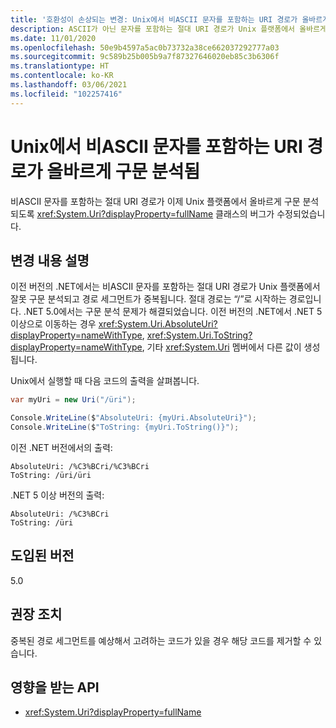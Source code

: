 ```yaml
---
title: '호환성이 손상되는 변경: Unix에서 비ASCII 문자를 포함하는 URI 경로가 올바르게 구문 분석됨'
description: ASCII가 아닌 문자를 포함하는 절대 URI 경로가 Unix 플랫폼에서 올바르게 구문 분석되는 핵심 .NET 라이브러리의 .NET 5 호환성이 손상되는 변경에 관해 알아봅니다.
ms.date: 11/01/2020
ms.openlocfilehash: 50e9b4597a5ac0b73732a38ce662037292777a03
ms.sourcegitcommit: 9c589b25b005b9a7f87327646020eb85c3b6306f
ms.translationtype: HT
ms.contentlocale: ko-KR
ms.lasthandoff: 03/06/2021
ms.locfileid: "102257416"
---
```

# <a name="uri-paths-with-non-ascii-characters-parse-correctly-on-unix"></a>Unix에서 비ASCII 문자를 포함하는 URI 경로가 올바르게 구문 분석됨

비ASCII 문자를 포함하는 절대 URI 경로가 이제 Unix 플랫폼에서 올바르게 구문 분석되도록 <xref:System.Uri?displayProperty=fullName> 클래스의 버그가 수정되었습니다.

## <a name="change-description"></a>변경 내용 설명

이전 버전의 .NET에서는 비ASCII 문자를 포함하는 절대 URI 경로가 Unix 플랫폼에서 잘못 구문 분석되고 경로 세그먼트가 중복됩니다. 절대 경로는 “/”로 시작하는 경로입니다. .NET 5.0에서는 구문 분석 문제가 해결되었습니다. 이전 버전의 .NET에서 .NET 5 이상으로 이동하는 경우 <xref:System.Uri.AbsoluteUri?displayProperty=nameWithType>, <xref:System.Uri.ToString?displayProperty=nameWithType>, 기타 <xref:System.Uri> 멤버에서 다른 값이 생성됩니다.

Unix에서 실행할 때 다음 코드의 출력을 살펴봅니다.

```csharp
var myUri = new Uri("/üri");

Console.WriteLine($"AbsoluteUri: {myUri.AbsoluteUri}");
Console.WriteLine($"ToString: {myUri.ToString()}");
```

이전 .NET 버전에서의 출력:

```text
AbsoluteUri: /%C3%BCri/%C3%BCri
ToString: /üri/üri
```

.NET 5 이상 버전의 출력:

```text
AbsoluteUri: /%C3%BCri
ToString: /üri
```

## <a name="version-introduced"></a>도입된 버전

5.0

## <a name="recommended-action"></a>권장 조치

중복된 경로 세그먼트를 예상해서 고려하는 코드가 있을 경우 해당 코드를 제거할 수 있습니다.

## <a name="affected-apis"></a>영향을 받는 API

- <xref:System.Uri?displayProperty=fullName>

<!--

### Category

Core .NET libraries

### Affected APIs

- `T:System.Uri`

-->
